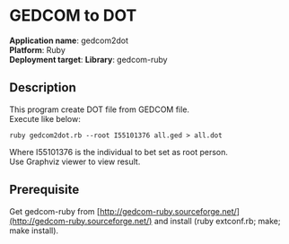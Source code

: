 # **GEDCOM to DOT**

**Application name**: gedcom2dot  
**Platform**: Ruby  
**Deployment target**: 
**Library**: gedcom-ruby

## Description

This program create DOT file from GEDCOM file.  
Execute like below:

`ruby gedcom2dot.rb --root I55101376 all.ged > all.dot`

Where I55101376 is the individual to bet set as root person.  
Use Graphviz viewer to view result.

## Prerequisite
Get gedcom-ruby from [http://gedcom-ruby.sourceforge.net/](http://gedcom-ruby.sourceforge.net/) and install (ruby extconf.rb; make; make install).

